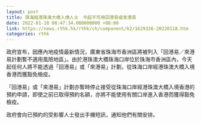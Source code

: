 ```yaml
---
layout: post
title: 珠海經港珠澳大橋入境人士　今起不可用回港易或來港易
date: 2022-01-18 08:47:34.000000000 +08:00
link: https://news.rthk.hk/rthk/ch/component/k2/1629326-20220118.htm
categories: rthk
---
```


政府宣布，因應內地疫情最新情況，廣東省珠海市香洲區將被列入「回港易／來港易計劃暫不適用風險地區」。由於港珠澳大橋珠海口岸位於珠海市香洲區內，今天起任何人將不能透過「回港易」或「來港易」計劃，從珠海口岸經港珠澳大橋入境香港而獲豁免檢疫。 

「回港易」或「來港易」計劃亦暫時停止接受從珠海口岸經港珠澳大橋入境香港的預約申請，即使之前已取得預約名額，亦將不能使用有關口岸進入香港而獲得豁免檢疫。

政府會向已預約的受影響人士發出手機短訊，通知他們有關安排。
